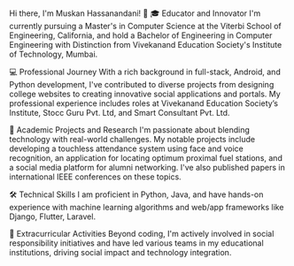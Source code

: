 Hi there, I'm Muskan Hassanandani! 👋
🎓 Educator and Innovator
I'm currently pursuing a Master's in Computer Science at the Viterbi School of Engineering, California, and hold a Bachelor of Engineering in Computer Engineering with Distinction from Vivekanand Education Society's Institute of Technology, Mumbai.

💻 Professional Journey
With a rich background in full-stack, Android, and Python development, I've contributed to diverse projects from designing college websites to creating innovative social applications and portals. My professional experience includes roles at Vivekanand Education Society’s Institute, Stocc Guru Pvt. Ltd, and Smart Consultant Pvt. Ltd.

🚀 Academic Projects and Research
I'm passionate about blending technology with real-world challenges. My notable projects include developing a touchless attendance system using face and voice recognition, an application for locating optimum proximal fuel stations, and a social media platform for alumni networking. I've also published papers in international IEEE conferences on these topics.

🛠 Technical Skills
I am proficient in Python, Java, and have hands-on experience with machine learning algorithms and web/app frameworks like Django, Flutter, Laravel.

🌟 Extracurricular Activities
Beyond coding, I'm actively involved in social responsibility initiatives and have led various teams in my educational institutions, driving social impact and technology integration.
<!--
**muskanh10/muskanh10** is a ✨ _special_ ✨ repository because its `README.md` (this file) appears on your GitHub profile.

Here are some ideas to get you started:

- 🔭 I’m currently working on ...
- 🌱 I’m currently learning ...
- 👯 I’m looking to collaborate on ...
- 🤔 I’m looking for help with ...
- 💬 Ask me about ...
- 📫 How to reach me: ...
- 😄 Pronouns: ...
- ⚡ Fun fact: ...
-->
